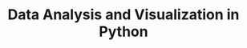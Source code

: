 ---
layout: workshop
category: workshop
title: "Data Analysis and Visualization in Python"
time: 10am - 12:30pm PST
human_date: "July 9, 16, 23"
year: 2024
location: UC Santa Barbara Library, Room 1312
instructors: Seth Erickson, Greg Janée, Jose Niño Muriel
helpers: Kristi Liu
pre_workshop_survey: "https://ucsb.co1.qualtrics.com/jfe/form/SV_bJeIoxjp1A9Xx3M?slug=2024-07-09-ucsb-python"
post_workshop_survey: "https://ucsb.co1.qualtrics.com/jfe/form/SV_0lD2XHnezknmSr4?slug=2024-07-09-ucsb-python"
shoreline_url: "https://cglink.me/2dD/r2261220"
lesson_url: "https://ucsbcarpentry.github.io/2024-07-09-python-ecology-lesson/"
jupyter_url: "https://carpentryworkshop.lsit.ucsb.edu/"
description: "This three-day workshop offers a comprehensive introduction to Python, specifically designed for participants with no prior programming experience. Through the use of Jupyter notebooks, learners will get started coding in Python. The workshop will cover essential skills such as data loading and analysis, automation of data processing tasks, and the creation of basic plots for data visualization."
schedule: |
    | Day 1 - July 9th ||
    | 10:00 AM  | Welcome and intro |
    | 10:15 AM  | [Before we start](https://ucsbcarpentry.github.io/2024-07-09-python-ecology-lesson/00-before-we-start.html)      |
    | 10:45     | [Intro to Programming in Python](https://ucsbcarpentry.github.io/2024-07-09-python-ecology-lesson/01-short-introduction-to-Python.html)            |
    | 11:20 AM  | Break   |
    | 11:30 AM  | [Starting with Data](https://ucsbcarpentry.github.io/2024-07-09-python-ecology-lesson/02-starting-with-data.html)           |
    | 12:30 PM  | End of day 1 |
    |||
    | Day 2 - July 16th ||
    | 10:00 AM  | Review |
    | 10:10 AM  | [Indexing, Slicing and Subsetting DataFrames](https://ucsbcarpentry.github.io/2024-07-09-python-ecology-lesson/03-index-slice-subset.html)      |
    | 11:05 AM  | [Data Types and Formats I](https://ucsbcarpentry.github.io/2024-07-09-python-ecology-lesson/04-data-types-and-format.html)            |
    | 11:25 AM  | Break   |
    | 11:35 AM  | Data Types and Formats I           |
    | 12:00 AM  | [Combining DataFrames](https://ucsbcarpentry.github.io/2024-07-09-python-ecology-lesson/05-merging-data.html)           |
    | 12:30 PM  | End of day 2 |
    |||
    | Day 3 - July 23rd ||
    | 10:00 AM   | Review |
    | 10:10 AM   | [Combining DataFrames](https://ucsbcarpentry.github.io/2024-07-09-python-ecology-lesson/05-merging-data.html)  |
    | 10:25 AM   | [Data Workflows and Automation](https://ucsbcarpentry.github.io/2024-07-09-python-ecology-lesson/06-loops-and-functions.html)      |
    | 11:30 AM   | Break   |
    | 11:30 AM   | [Plotting with Matplotlib and plotnine](https://ucsbcarpentry.github.io/2024-07-09-python-ecology-lesson/08-putting-it-all-together.html)           |
    | 12:25 PM   | [Post-workshop survey](https://ucsb.co1.qualtrics.com/jfe/form/SV_0lD2XHnezknmSr4?slug=2024-07-09-ucsb-python)           |
    | 12:30 PM   | End of day 3 |
---